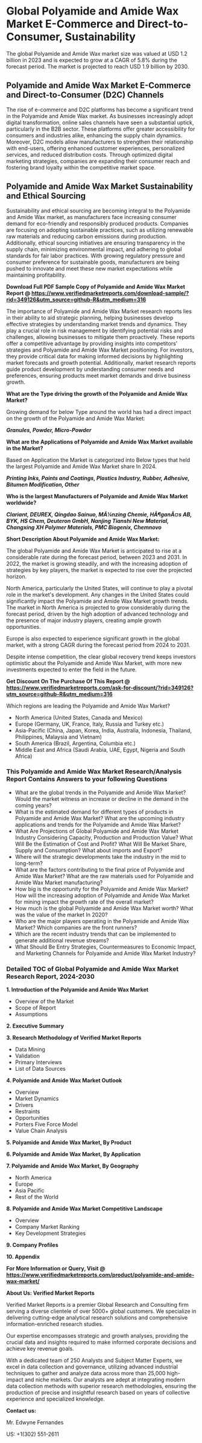 <h1>Global Polyamide and Amide Wax Market E-Commerce and Direct-to-Consumer, Sustainability</h1><p class=""><p>The global Polyamide and Amide Wax market size was valued at USD 1.2 billion in 2023 and is expected to grow at a CAGR of 5.8% during the forecast period. The market is projected to reach USD 1.9 billion by 2030.</p><h2>Polyamide and Amide Wax Market E-Commerce and Direct-to-Consumer (D2C) Channels</h2><p>The rise of e-commerce and D2C platforms has become a significant trend in the Polyamide and Amide Wax market. As businesses increasingly adopt digital transformation, online sales channels have seen a substantial uptick, particularly in the B2B sector. These platforms offer greater accessibility for consumers and industries alike, enhancing the supply chain dynamics. Moreover, D2C models allow manufacturers to strengthen their relationship with end-users, offering enhanced customer experiences, personalized services, and reduced distribution costs. Through optimized digital marketing strategies, companies are expanding their consumer reach and fostering brand loyalty within the competitive market space.</p><h2>Polyamide and Amide Wax Market Sustainability and Ethical Sourcing</h2><p>Sustainability and ethical sourcing are becoming integral to the Polyamide and Amide Wax market, as manufacturers face increasing consumer demand for eco-friendly and responsibly produced products. Companies are focusing on adopting sustainable practices, such as utilizing renewable raw materials and reducing carbon emissions during production. Additionally, ethical sourcing initiatives are ensuring transparency in the supply chain, minimizing environmental impact, and adhering to global standards for fair labor practices. With growing regulatory pressure and consumer preference for sustainable goods, manufacturers are being pushed to innovate and meet these new market expectations while maintaining profitability.</p></p><p class=""><strong>Download Full PDF Sample Copy of Polyamide and Amide Wax Market Report @ <a href="https://www.verifiedmarketreports.com/download-sample/?rid=349126&utm_source=github-R&utm_medium=316" target="_blank">https://www.verifiedmarketreports.com/download-sample/?rid=349126&utm_source=github-R&utm_medium=316</a></strong></p><p>The importance of&nbsp;Polyamide and Amide Wax Market research reports lies in their ability to aid strategic planning, helping businesses develop effective strategies by understanding market trends and dynamics. They play a crucial role in risk management by identifying potential risks and challenges, allowing businesses to mitigate them proactively. These reports offer a competitive advantage by providing insights into competitors' strategies and Polyamide and Amide Wax Market positioning. For investors, they provide critical data for making informed decisions by highlighting market forecasts and growth potential. Additionally, market research reports guide product development by understanding consumer needs and preferences, ensuring products meet market demands and drive business growth.</p><p><strong>What are the&nbsp;Type driving the growth of the Polyamide and Amide Wax Market?</strong></p><p id="" class="">Growing demand for below Type around the world has had a direct impact on the growth of the Polyamide and Amide Wax Market:</p><p class=""><em><strong>Granules, Powder, Micro-Powder</strong></em></p><p class=""><strong>What are the&nbsp;Applications&nbsp;of Polyamide and Amide Wax Market available in the Market?</strong></p><p id="" class="">Based on Application the Market is categorized into Below types that held the largest Polyamide and Amide Wax Market share In 2024.</p><p class=""><em><strong>Printing Inks, Paints and Coatings, Plastics Industry, Rubber, Adhesive, Bitumen Modification, Other</strong></em></p><p class=""><strong>Who is the largest Manufacturers of Polyamide and Amide Wax Market worldwide?</strong></p><p><em><strong>Clariant, DEUREX, Qingdao Sainuo, MÃ¼nzing Chemie, HÃ¶ganÃ¤s AB, BYK, HS Chem, Deuteron GmbH, Nanjing Tianshi New Material, Changxing XH Polymer Materials, PMC Biogenix, Chemnovo</strong></em></p><p id="" class=""><strong>Short Description About Polyamide and Amide Wax Market:</strong></p><p>The global Polyamide and Amide Wax Market is anticipated to rise at a considerable rate during the forecast period, between 2023 and 2031. In 2022, the market is growing steadily, and with the increasing adoption of strategies by key players, the market is expected to rise over the projected horizon.</p><p>North America, particularly the United States, will continue to play a pivotal role in the market's development. Any changes in the United States could significantly impact the Polyamide and Amide Wax Market growth trends. The market in North America is projected to grow considerably during the forecast period, driven by the high adoption of advanced technology and the presence of major industry players, creating ample growth opportunities.</p><p>Europe is also expected to experience significant growth in the global market, with a strong CAGR during the forecast period from 2024 to 2031.</p><p>Despite intense competition, the clear global recovery trend keeps investors optimistic about the Polyamide and Amide Wax Market, with more new investments expected to enter the field in the future.</p><p id="" class=""><strong>Get Discount On The Purchase Of This Report @ <a href="https://www.verifiedmarketreports.com/ask-for-discount/?rid=349126?utm_source=github-R&utm_medium=316" target="_blank">https://www.verifiedmarketreports.com/ask-for-discount/?rid=349126?utm_source=github-R&utm_medium=316</a></strong></p><p class="">Which regions are leading the Polyamide and Amide Wax Market?</p><ul><li>North America (United States, Canada and Mexico)</li><li>Europe (Germany, UK, France, Italy, Russia and Turkey etc.)</li><li>Asia-Pacific (China, Japan, Korea, India, Australia, Indonesia, Thailand, Philippines, Malaysia and Vietnam)</li><li>South America (Brazil, Argentina, Columbia etc.)</li><li>Middle East and Africa (Saudi Arabia, UAE, Egypt, Nigeria and South Africa)</li></ul><h3 id="" class="">This Polyamide and Amide Wax Market Research/Analysis Report Contains Answers to your following Questions</h3><ul><li>What are the global trends in the Polyamide and Amide Wax Market? Would the market witness an increase or decline in the demand in the coming years?</li><li>What is the estimated demand for different types of products in Polyamide and Amide Wax Market? What are the upcoming industry applications and trends for the Polyamide and Amide Wax Market?</li><li>What Are Projections of Global Polyamide and Amide Wax Market Industry Considering Capacity, Production and Production Value? What Will Be the Estimation of Cost and Profit? What Will Be Market Share, Supply and Consumption? What about imports and Export?</li><li>Where will the strategic developments take the industry in the mid to long-term?</li><li>What are the factors contributing to the final price of Polyamide and Amide Wax Market? What are the raw materials used for Polyamide and Amide Wax Market manufacturing?</li><li>How big is the opportunity for the Polyamide and Amide Wax Market? How will the increasing adoption of Polyamide and Amide Wax Market for mining impact the growth rate of the overall market?</li><li>How much is the global Polyamide and Amide Wax Market worth? What was the value of the market In 2020?</li><li>Who are the major players operating in the Polyamide and Amide Wax Market? Which companies are the front runners?</li><li>Which are the recent industry trends that can be implemented to generate additional revenue streams?</li><li>What Should Be Entry Strategies, Countermeasures to Economic Impact, and Marketing Channels for Polyamide and Amide Wax Market Industry?</li></ul><h3 id="" class="">Detailed TOC of Global Polyamide and Amide Wax Market Research Report, 2024-2030</h3><p id="" class=""><strong>1. Introduction of the Polyamide and Amide Wax Market</strong></p><ul><li>Overview of the Market</li><li>Scope of Report</li><li>Assumptions</li></ul><p id="" class=""><strong>2. Executive Summary</strong></p><p id="" class=""><strong>3. Research Methodology of Verified Market Reports</strong></p><ul><li>Data Mining</li><li>Validation</li><li>Primary Interviews</li><li>List of Data Sources</li></ul><p id="" class=""><strong>4. Polyamide and Amide Wax Market Outlook</strong></p><ul><li>Overview</li><li>Market Dynamics</li><li>Drivers</li><li>Restraints</li><li>Opportunities</li><li>Porters Five Force Model</li><li>Value Chain Analysis</li></ul><p id="" class=""><strong>5. Polyamide and Amide Wax Market, By Product</strong></p><p id="" class=""><strong>6. Polyamide and Amide Wax Market, By Application</strong></p><p id="" class=""><strong>7. Polyamide and Amide Wax Market, By Geography</strong></p><ul><li>North America</li><li>Europe</li><li>Asia Pacific</li><li>Rest of the World</li></ul><p id="" class=""><strong>8. Polyamide and Amide Wax Market Competitive Landscape</strong></p><ul><li>Overview</li><li>Company Market Ranking</li><li>Key Development Strategies</li></ul><p id="" class=""><strong>9. Company Profiles</strong></p><p id="" class=""><strong>10. Appendix</strong></p><p id="" class=""><strong>For More Information or Query, Visit @ <a href="https://www.verifiedmarketreports.com/product/polyamide-and-amide-wax-market/" target="_blank">https://www.verifiedmarketreports.com/product/polyamide-and-amide-wax-market/</a></strong></p><p id="" class=""><strong>About Us: Verified Market Reports</strong></p><p id="" class="">Verified Market Reports is a premier Global Research and Consulting firm serving a diverse clientele of over 5000+ global customers. We specialize in delivering cutting-edge analytical research solutions and comprehensive information-enriched research studies.</p><p id="" class="">Our expertise encompasses strategic and growth analyses, providing the crucial data and insights required to make informed corporate decisions and achieve key revenue goals.</p><p id="" class="">With a dedicated team of 250 Analysts and Subject Matter Experts, we excel in data collection and governance, utilizing advanced industrial techniques to gather and analyze data across more than 25,000 high-impact and niche markets. Our analysts are adept at integrating modern data collection methods with superior research methodologies, ensuring the production of precise and insightful research based on years of collective experience and specialized knowledge.</p><p id="" class=""><strong>Contact us:</strong></p><p id="" class="">Mr. Edwyne Fernandes</p><p id="" class="">US: +1(302) 551-2611</p>